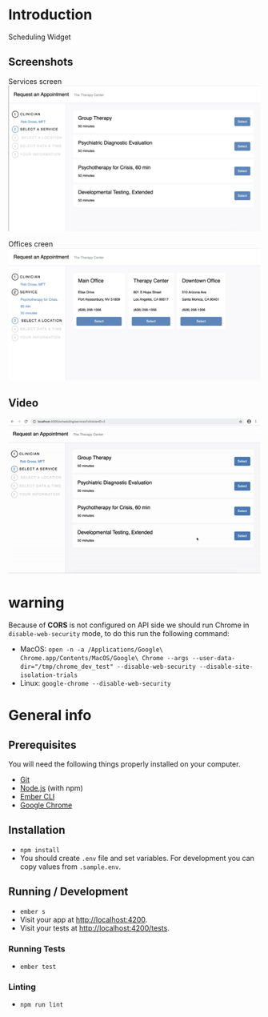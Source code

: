 # Introduction
Scheduling Widget
## Screenshots
Services screen
![Services screen](readme_media/services.png)

Offices creen
![Offices screen](readme_media/offices.png)

## Video
![Success flow](readme_media/flow_gif.gif)

# warning
Because of **CORS** is not configured on API side
we should run Chrome in `disable-web-security` mode,
to do this run the following command:
* MacOS:
  `open -n -a /Applications/Google\ Chrome.app/Contents/MacOS/Google\ Chrome --args --user-data-dir="/tmp/chrome_dev_test" --disable-web-security --disable-site-isolation-trials`
* Linux:
  `google-chrome --disable-web-security`

# General info

## Prerequisites

You will need the following things properly installed on your computer.

* [Git](https://git-scm.com/)
* [Node.js](https://nodejs.org/) (with npm)
* [Ember CLI](https://ember-cli.com/)
* [Google Chrome](https://google.com/chrome/)

## Installation

* `npm install`
* You should create `.env` file and set variables.
For development you can copy values from `.sample.env`. 

## Running / Development

* `ember s`
* Visit your app at [http://localhost:4200](http://localhost:4200).
* Visit your tests at [http://localhost:4200/tests](http://localhost:4200/tests).

### Running Tests

* `ember test`


### Linting

* `npm run lint`
